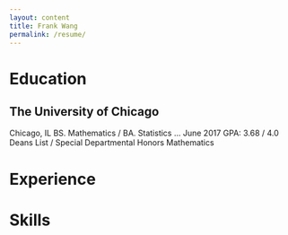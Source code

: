 ```yaml
---
layout: content
title: Frank Wang
permalink: /resume/
---
```


# Education

## The University of Chicago
Chicago, IL
BS. Mathematics / BA. Statistics ... June 2017
GPA: 3.68 / 4.0
Deans List / Special Departmental Honors Mathematics

# Experience

# Skills
